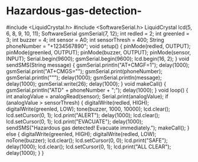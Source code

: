 # Hazardous-gas-detection-
#include <LiquidCrystal.h>
#include <SoftwareSerial.h> 
LiquidCrystal lcd(5, 6, 8, 9, 10, 11);
SoftwareSerial gsmSerial(7, 12); 
int redled = 2;
int greenled = 3;
int buzzer = 4;
int sensor = A0;
int sensorThresh = 400;
String phoneNumber = "+1234567890"; 
void setup()
{
 pinMode(redled, OUTPUT);
 pinMode(greenled, OUTPUT);
 pinMode(buzzer, OUTPUT);
 pinMode(sensor, INPUT);
 Serial.begin(9600);
 gsmSerial.begin(9600); 
 lcd.begin(16, 2);
}
void sendSMS(String message)
{
 gsmSerial.println("AT+CMGF=1"); 
 delay(1000);
 gsmSerial.print("AT+CMGS=\"");
 gsmSerial.print(phoneNumber);
 gsmSerial.println("\"");
 delay(1000);
 gsmSerial.println(message);
 delay(1000);
 gsmSerial.write(26); 
 delay(1000);
 }
 void makeCall()
{
 gsmSerial.println("ATD" + phoneNumber + ";"); 
 delay(1000);
}
void loop()
{
 int analogValue = analogRead(sensor);
Serial.print(analogValue);
 if (analogValue > sensorThresh)
 {
 digitalWrite(redled, HIGH);
 digitalWrite(greenled, LOW);
 tone(buzzer, 1000, 10000);
 lcd.clear();
 lcd.setCursor(0, 1);
 lcd.print("ALERT");
 delay(1000);
 lcd.clear();
 lcd.setCursor(0, 1);
 lcd.print("EVACUATE");
 delay(1000);
 sendSMS("Hazardous gas detected! Evacuate immediately.");
 makeCall();
 }
 else
 {
 digitalWrite(greenled, HIGH);
 digitalWrite(redled, LOW);
 noTone(buzzer);
 lcd.clear();
 lcd.setCursor(0, 0);
 lcd.print("SAFE");
 delay(1000);
 lcd.clear();
 lcd.setCursor(0, 1);
 lcd.print("ALL CLEAR");
 delay(1000);
 }
}
